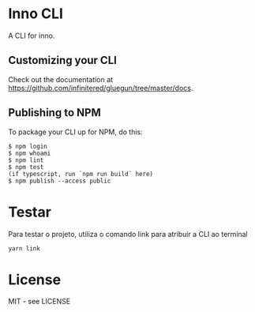 # Inno CLI

A CLI for inno.

## Customizing your CLI

Check out the documentation at https://github.com/infinitered/gluegun/tree/master/docs.

## Publishing to NPM

To package your CLI up for NPM, do this:

```shell
$ npm login
$ npm whoami
$ npm lint
$ npm test
(if typescript, run `npm run build` here)
$ npm publish --access public
```

# Testar

Para testar o projeto, utiliza o comando link para atribuir a CLI ao terminal

```shell
yarn link
```

# License

MIT - see LICENSE

